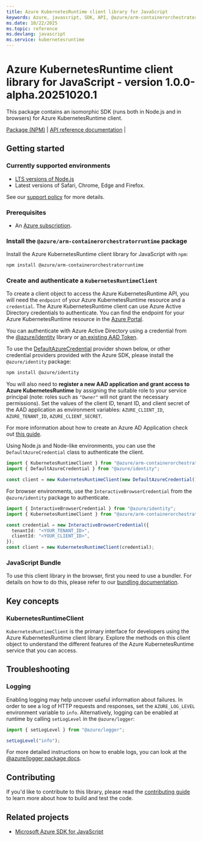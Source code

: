 ```yaml
---
title: Azure KubernetesRuntime client library for JavaScript
keywords: Azure, javascript, SDK, API, @azure/arm-containerorchestratorruntime, kubernetesruntime
ms.date: 10/22/2025
ms.topic: reference
ms.devlang: javascript
ms.service: kubernetesruntime
---
```

# Azure KubernetesRuntime client library for JavaScript - version 1.0.0-alpha.20251020.1 


This package contains an isomorphic SDK (runs both in Node.js and in browsers) for Azure KubernetesRuntime client.

[Package (NPM)](https://www.npmjs.com/package/@azure/arm-containerorchestratorruntime) |
[API reference documentation](https://learn.microsoft.com/javascript/api/@azure/arm-containerorchestratorruntime?view=azure-node-preview) |

## Getting started

### Currently supported environments

- [LTS versions of Node.js](https://github.com/nodejs/release#release-schedule)
- Latest versions of Safari, Chrome, Edge and Firefox.

See our [support policy](https://github.com/Azure/azure-sdk-for-js/blob/main/SUPPORT.md) for more details.

### Prerequisites

- An [Azure subscription][azure_sub].

### Install the `@azure/arm-containerorchestratorruntime` package

Install the Azure KubernetesRuntime client library for JavaScript with `npm`:

```bash
npm install @azure/arm-containerorchestratorruntime
```

### Create and authenticate a `KubernetesRuntimeClient`

To create a client object to access the Azure KubernetesRuntime API, you will need the `endpoint` of your Azure KubernetesRuntime resource and a `credential`. The Azure KubernetesRuntime client can use Azure Active Directory credentials to authenticate.
You can find the endpoint for your Azure KubernetesRuntime resource in the [Azure Portal][azure_portal].

You can authenticate with Azure Active Directory using a credential from the [@azure/identity][azure_identity] library or [an existing AAD Token](https://github.com/Azure/azure-sdk-for-js/blob/master/sdk/identity/identity/samples/AzureIdentityExamples.md#authenticating-with-a-pre-fetched-access-token).

To use the [DefaultAzureCredential][defaultazurecredential] provider shown below, or other credential providers provided with the Azure SDK, please install the `@azure/identity` package:

```bash
npm install @azure/identity
```

You will also need to **register a new AAD application and grant access to Azure KubernetesRuntime** by assigning the suitable role to your service principal (note: roles such as `"Owner"` will not grant the necessary permissions).
Set the values of the client ID, tenant ID, and client secret of the AAD application as environment variables: `AZURE_CLIENT_ID`, `AZURE_TENANT_ID`, `AZURE_CLIENT_SECRET`.

For more information about how to create an Azure AD Application check out [this guide](https://learn.microsoft.com/azure/active-directory/develop/howto-create-service-principal-portal).

Using Node.js and Node-like environments, you can use the `DefaultAzureCredential` class to authenticate the client.

```ts snippet:ReadmeSampleCreateClient_Node
import { KubernetesRuntimeClient } from "@azure/arm-containerorchestratorruntime";
import { DefaultAzureCredential } from "@azure/identity";

const client = new KubernetesRuntimeClient(new DefaultAzureCredential());
```

For browser environments, use the `InteractiveBrowserCredential` from the `@azure/identity` package to authenticate.

```ts snippet:ReadmeSampleCreateClient_Browser
import { InteractiveBrowserCredential } from "@azure/identity";
import { KubernetesRuntimeClient } from "@azure/arm-containerorchestratorruntime";

const credential = new InteractiveBrowserCredential({
  tenantId: "<YOUR_TENANT_ID>",
  clientId: "<YOUR_CLIENT_ID>",
});
const client = new KubernetesRuntimeClient(credential);
```

### JavaScript Bundle

To use this client library in the browser, first you need to use a bundler. For details on how to do this, please refer to our [bundling documentation](https://aka.ms/AzureSDKBundling).

## Key concepts

### KubernetesRuntimeClient

`KubernetesRuntimeClient` is the primary interface for developers using the Azure KubernetesRuntime client library. Explore the methods on this client object to understand the different features of the Azure KubernetesRuntime service that you can access.

## Troubleshooting

### Logging

Enabling logging may help uncover useful information about failures. In order to see a log of HTTP requests and responses, set the `AZURE_LOG_LEVEL` environment variable to `info`. Alternatively, logging can be enabled at runtime by calling `setLogLevel` in the `@azure/logger`:

```ts snippet:SetLogLevel
import { setLogLevel } from "@azure/logger";

setLogLevel("info");
```

For more detailed instructions on how to enable logs, you can look at the [@azure/logger package docs](https://github.com/Azure/azure-sdk-for-js/tree/main/sdk/core/logger).

## Contributing

If you'd like to contribute to this library, please read the [contributing guide](https://github.com/Azure/azure-sdk-for-js/blob/main/CONTRIBUTING.md) to learn more about how to build and test the code.

## Related projects

- [Microsoft Azure SDK for JavaScript](https://github.com/Azure/azure-sdk-for-js)

[azure_sub]: https://azure.microsoft.com/free/
[azure_portal]: https://portal.azure.com
[azure_identity]: https://github.com/Azure/azure-sdk-for-js/tree/main/sdk/identity/identity
[defaultazurecredential]: https://github.com/Azure/azure-sdk-for-js/tree/main/sdk/identity/identity#defaultazurecredential

